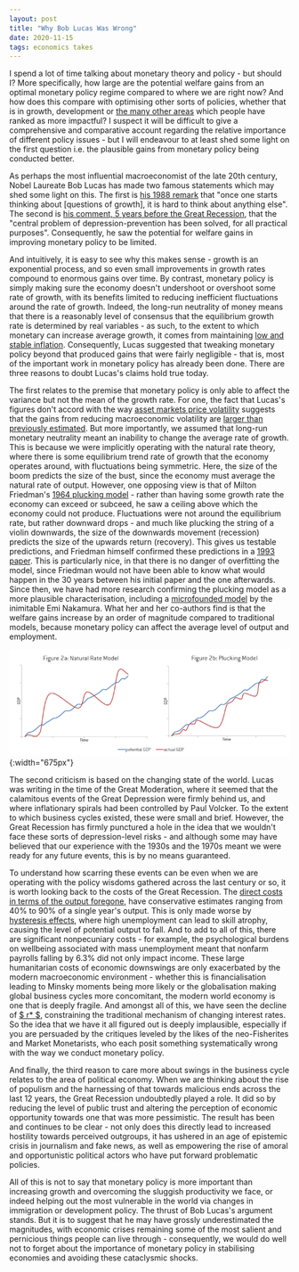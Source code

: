 ```yaml
---
layout: post
title: "Why Bob Lucas Was Wrong"
date: 2020-11-15
tags: economics takes
---
```





I spend a lot of time talking about monetary theory and policy - but should I? More specifically, how large are the potential welfare gains from an optimal monetary policy regime compared to where we are right now? And how does this compare with optimising other sorts of policies, whether that is in growth, development or [the many other areas](https://www.themoneyillusion.com/which-issues-are-important-to-me/) which people have ranked as more impactful? I suspect it will be difficult to give a comprehensive and comparative account regarding the relative importance of different policy issues - but I will endeavour to at least shed some light on the first question i.e. the plausible gains from monetary policy being conducted better.

As perhaps the most influential macroeconomist of the late 20th century, Nobel Laureate Bob Lucas has made two famous statements which may shed some light on this. The first is [his 1988 remark](https://www.parisschoolofeconomics.eu/docs/darcillon-thibault/lucasmechanicseconomicgrowth.pdf) that "once one starts thinking about [questions of growth], it is hard to think about anything else". The second is [his comment, 5 years before the Great Recession](http://pages.stern.nyu.edu/~dbackus/Taxes/Lucas%20priorities%20AER%2003.pdf), that the "central problem of depression-prevention has been solved, for all practical purposes". Consequently, he saw the potential for welfare gains in improving monetary policy to be limited. 

And intuitively, it is easy to see why this makes sense - growth is an exponential process, and so even small improvements in growth rates compound to enormous gains over time. By contrast, monetary policy is simply making sure the economy doesn't undershoot or overshoot some rate of growth, with its benefits limited to reducing inefficient fluctuations around the rate of growth. Indeed, the long-run neutrality of money means that there is a reasonably level of consensus that the equilibrium growth rate is determined by real variables - as such, to the extent to which monetary can increase average growth, it comes from maintaining [low and stable inflation](https://ideas.repec.org/a/nzb/nzbbul/september20041.html). Consequently, Lucas suggested that tweaking monetary policy beyond that produced gains that were fairly negligible - that is, most of the important work in monetary policy has already been done. There are three reasons to doubt Lucas's claims hold true today.

The first relates to the premise that monetary policy is only able to affect the variance but not the mean of the growth rate. For one, the fact that Lucas's figures don't accord with the way [asset markets price volatility](https://pubs.aeaweb.org/doi/pdfplus/10.1257/aer.99.1.243) suggests that the gains from reducing macroeconomic volatility are [larger than previously estimated]((https://pubs.aeaweb.org/doi/pdfplus/10.1257/aer.101.4.1436)). But more importantly, we assumed that long-run monetary neutrality meant an inability to change the average rate of growth. This is because we were implicitly operating with the natural rate theory, where there is some equilibrium trend rate of growth that the economy operates around, with fluctuations being symmetric. Here, the size of the boom predicts the size of the bust, since the economy must average the natural rate of output. However, one opposing view is that of Milton Friedman's [1964 plucking model](https://www.nber.org/system/files/chapters/c4453/c4453.pdf) - rather than having some growth rate the economy can exceed or subceed, he saw a ceiling above which the economy could not produce. Fluctuations were not around the equilibrium rate, but rather downward drops - and much like plucking the string of a violin downwards, the size of the downwards movement (recession) predicts the size of the upwards return (recovery). This gives us testable predictions, and Friedman himself confirmed these predictions in a [1993 paper](https://doi.org/10.1111/j.1465-7295.1993.tb00874.x). This is particularly nice, in that there is no danger of overfitting the model, since Friedman would not have been able to know what would happen in the 30 years between his initial paper and the one afterwards. Since then, we have had more research confirming the plucking model as a more plausible characterisation, including a [microfounded model](https://eml.berkeley.edu/~enakamura/papers/plucking.pdf) by the inimitable Emi Nakamura. What her and her co-authors find is that the welfare gains increase by an order of magnitude compared to traditional models, because monetary policy can affect the average level of output and employment.

![Natural vs Plucking](/assets/naturalplucking.png){:width="675px"}

The second criticism is based on the changing state of the world. Lucas was writing in the time of the Great Moderation, where it seemed that the calamitous events of the Great Depression were firmly behind us, and where inflationary spirals had been controlled by Paul Volcker. To the extent to which business cycles existed, these were small and brief. However, the Great Recession has firmly punctured a hole in the idea that we wouldn't face these sorts of depression-level risks - and although some may have believed that our experience with the 1930s and the 1970s meant we were ready for any future events, this is by no means guaranteed.

To understand how scarring these events can be even when we are operating with the policy wisdoms gathered across the last century or so, it is worth looking back to the costs of the Great Recession. The [direct costs in terms of the output foregone](https://www.dallasfed.org/~/media/documents/research/staff/staff1301.pdf), have conservative estimates ranging from 40% to 90% of a single year's output. This is only made worse by [hysteresis effects](https://www.cbo.gov/sites/default/files/cbofiles/attachments/43907-BudgetOutlook.pdf), where high unemployment can lead to skill atrophy, causing the level of potential output to fall. And to add to all of this, there are significant nonpecuniary costs - for example, the psychological burdens on wellbeing associated with mass unemployment meant that nonfarm payrolls falling by 6.3% did not only impact income. These large humanitarian costs of economic downswings are only exacerbated by the modern macroeconomic environment - whether this is financialisation leading to Minsky moments being more likely or the globalisation making global business cycles more concomitant, the modern world economy is one that is deeply fragile. And amongst all of this, we have seen the decline of [$ r* $](https://www.imf.org/external/Pubs/ft/weo/2014/01/pdf/c3.pdf), constraining the traditional mechanism of changing interest rates. So the idea that we have it all figured out is deeply implausible, especially if you are persuaded by the critiques leveled by the likes of the neo-Fisherites and Market Monetarists, who each posit something systematically wrong with the way we conduct monetary policy.

And finally, the third reason to care more about swings in the business cycle relates to the area of political economy. When we are thinking about the rise of populism and the harnessing of that towards malicious ends across the last 12 years, the Great Recession undoubtedly played a role. It did so by reducing the level of public trust and altering the perception of economic opportunity towards one that was more pessimistic. The result has been and continues to be clear - not only does this directly lead to increased hostility towards perceived outgroups, it has ushered in an age of epistemic crisis in journalism and fake news, as well as empowering the rise of amoral and opportunistic political actors who have put forward problematic policies. 

All of this is not to say that monetary policy is more important than increasing growth and overcoming the sluggish productivity we face, or indeed helping out the most vulnerable in the world via changes in immigration or development policy. The thrust of Bob Lucas's argument stands. But it is to suggest that he may have grossly underestimated the magnitudes, with economic crises remaining some of the most salient and pernicious things people can live through - consequently, we would do well not to forget about the importance of monetary policy in stabilising economies and avoiding these cataclysmic shocks.
